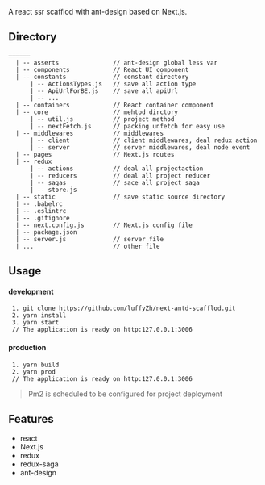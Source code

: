 A react ssr scafflod with ant-design based on Next.js.

## Directory

```
——————
  | -- asserts               // ant-design global less var
  | -- components            // React UI component
  | -- constants             // constant directory
      | -- ActionsTypes.js   // save all action type
      | -- ApiUrlForBE.js    // save all apiUrl
      | -- ...
  | -- containers            // React container component
  | -- core                  // mehtod dirctory
      | -- util.js           // project method
      | -- nextFetch.js      // packing unfetch for easy use
  | -- middlewares           // middlewares
      | -- client            // client middlewares, deal redux action
      | -- server            // server middlewares, deal node event
  | -- pages                 // Next.js routes
  | -- redux
      | -- actions           // deal all projectaction
      | -- reducers          // deal all project reducer
      | -- sagas             // sace all project saga
      | -- store.js  
  | -- static                // save static source directory
  | -- .babelrc
  | -- .eslintrc
  | -- .gitignore
  | -- next.config.js        // Next.js config file
  | -- package.json   
  | -- server.js             // server file
  | ...                      // other file
```
## Usage
#### development
```
 1. git clone https://github.com/luffyZh/next-antd-scafflod.git
 2. yarn install
 3. yarn start
 // The application is ready on http:127.0.0.1:3006
```

#### production

```
 1. yarn build
 2. yarn prod
 // The application is ready on http:127.0.0.1:3006
```
> Pm2 is scheduled to be configured for project deployment

## Features
 - react
 - Next.js
 - redux
 - redux-saga
 - ant-design